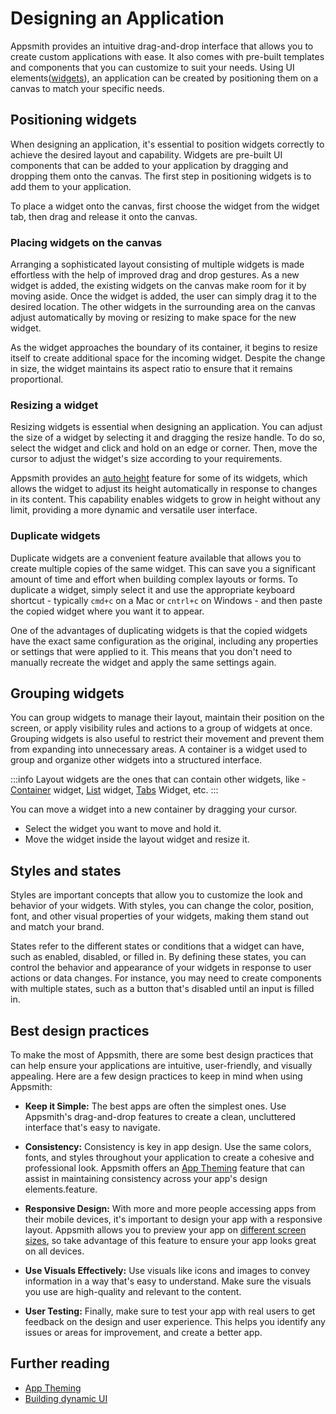 # Designing an Application

Appsmith provides an intuitive drag-and-drop interface that allows you to create custom applications with ease. It also comes with pre-built templates and components that you can customize to suit your needs. Using UI elements([widgets](/reference/widgets/)), an application can be created by positioning them on a canvas to match your specific needs.

<VideoEmbed host="youtube" videoId="NB8Btt0aw0g" title="How to use Drag and Drop" caption="How to use Drag and Drop"/>


## Positioning widgets

When designing an application, it's essential to position widgets correctly to achieve the desired layout and capability. Widgets are pre-built UI components that can be added to your application by dragging and dropping them onto the canvas. The first step in positioning widgets is to add them to your application. 

To place a widget onto the canvas, first choose the widget from the widget tab, then drag and release it onto the canvas.


### Placing widgets on the canvas

Arranging a sophisticated layout consisting of multiple widgets is made effortless with the help of improved drag and drop gestures. As a new widget is added, the existing widgets on the canvas make room for it by moving aside. Once the widget is added, the user can simply drag it to the desired location. The other widgets in the surrounding area on the canvas adjust automatically by moving or resizing to make space for the new widget.

<VideoEmbed host="youtube" videoId="PovX7V5vPho" title="Placing widgets" caption="Placing widgets"/>


As the widget approaches the boundary of its container, it begins to resize itself to create additional space for the incoming widget. Despite the change in size, the widget maintains its aspect ratio to ensure that it remains proportional.

### Resizing a widget

Resizing widgets is essential when designing an application. You can adjust the size of a widget by selecting it and dragging the resize handle. To do so, select the widget and click and hold on an edge or corner. Then, move the cursor to adjust the widget's size according to your requirements.

<VideoEmbed host="youtube" videoId="b4fISDtt2u0" title="Manual Resize" caption="Manual Resize"/>

Appsmith provides an [auto height](/reference/widgets#auto-height) feature for some of its widgets, which allows the widget to adjust its height automatically in response to changes in its content. This capability enables widgets to grow in height without any limit, providing a more dynamic and versatile user interface. 


### Duplicate widgets

Duplicate widgets are a convenient feature available that allows you to create multiple copies of the same widget. This can save you a significant amount of time and effort when building complex layouts or forms. To duplicate a widget, simply select it and use the appropriate keyboard shortcut - typically `cmd+c` on a Mac or `cntrl+c` on Windows - and then paste the copied widget where you want it to appear.

<VideoEmbed host="youtube" videoId="p3yxwtkeBXk" title="Duplicate widgets" caption="Duplicate widgets"/>

One of the advantages of duplicating widgets is that the copied widgets have the exact same configuration as the original, including any properties or settings that were applied to it. This means that you don't need to manually recreate the widget and apply the same settings again.



## Grouping widgets

You can group widgets to manage their layout, maintain their position on the screen, or apply visibility rules and actions to a group of widgets at once. Grouping widgets is also useful to restrict their movement and prevent them from expanding into unnecessary areas. A container is a widget used to group and organize other widgets into a structured interface. 

:::info
Layout widgets are the ones that can contain other widgets, like - [Container](/reference/widgets/container) widget, [List](/reference/widgets/list) widget, [Tabs](/reference/widgets/tabs) Widget, etc.
:::

You can move a widget into a new container by dragging your cursor.

* Select the widget you want to move and hold it.
* Move the widget inside the layout widget and resize it.

<VideoEmbed host="youtube" videoId="QyRb-PFE2To" title="Moving Across Containers" caption="Moving Across Containers"/>


## Styles and states

Styles are important concepts that allow you to customize the look and behavior of your widgets. With styles, you can change the color, position, font, and other visual properties of your widgets, making them stand out and match your brand. 

<VideoEmbed host="youtube" videoId="8RK5ww3baF4" title="Styles" caption="Styles"/>

States refer to the different states or conditions that a widget can have, such as enabled, disabled, or filled in. By defining these states, you can control the behavior and appearance of your widgets in response to user actions or data changes. For instance, you may need to create components with multiple states, such as a button that's disabled until an input is filled in.

## Best design practices
To make the most of Appsmith, there are some best design practices that can help ensure your applications are intuitive, user-friendly, and visually appealing. Here are a few design practices to keep in mind when using Appsmith:

* **Keep it Simple:** The best apps are often the simplest ones. Use Appsmith's drag-and-drop features to create a clean, uncluttered interface that's easy to navigate.

* **Consistency:** Consistency is key in app design. Use the same colors, fonts, and styles throughout your application to create a cohesive and professional look. Appsmith offers an [App Theming](/core-concepts/building-ui/designing-an-application/app-theming) feature that can assist in maintaining consistency across your app's design elements.feature.  

* **Responsive Design:** With more and more people accessing apps from their mobile devices, it's important to design your app with a responsive layout. Appsmith allows you to preview your app on [different screen sizes](/building-ui/designing-an-application/application-layout), so take advantage of this feature to ensure your app looks great on all devices.

* **Use Visuals Effectively:** Use visuals like icons and images to convey information in a way that's easy to understand. Make sure the visuals you use are high-quality and relevant to the content.

* **User Testing:** Finally, make sure to test your app with real users to get feedback on the design and user experience. This helps you identify any issues or areas for improvement, and create a better app.

## Further reading

* [App Theming](/core-concepts/building-ui/designing-an-application/app-theming)
* [Building dynamic UI](/core-concepts/building-ui/dynamic-ui)
